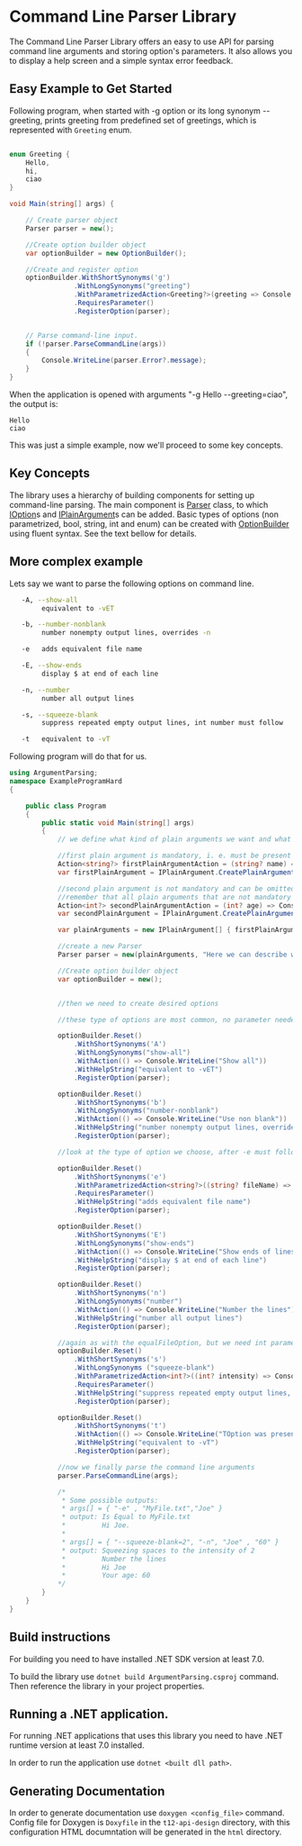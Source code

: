 # Command Line Parser Library
The Command Line Parser Library offers an easy to use API for parsing command line arguments and storing option's parameters. 
It also allows you to display a help screen and a simple syntax error feedback.

## Easy Example to Get Started

Following program, when started with -g option or its long synonym --greeting, prints greeting from predefined set of greetings,
which is represented with `Greeting` enum.
```c#

enum Greeting {
    Hello,
    hi,
    ciao
}

void Main(string[] args) {

    // Create parser object
    Parser parser = new();

    //Create option builder object
    var optionBuilder = new OptionBuilder();

    //Create and register option
    optionBuilder.WithShortSynonyms('g')
                .WithLongSynonyms("greeting")
                .WithParametrizedAction<Greeting?>(greeting => Console.WriteLine(greeting))
                .RequiresParameter()
                .RegisterOption(parser);  


    // Parse command-line input.
    if (!parser.ParseCommandLine(args)) 
    {
        Console.WriteLine(parser.Error?.message);
    }
}
```

When the application is opened with arguments "-g Hello --greeting=ciao", the output is:
```
Hello
ciao
```

This was just a simple example, now we'll proceed to some key concepts.
## Key Concepts

The library uses a hierarchy of building components for setting up command-line parsing. The main component is [Parser](.Documentation/ArgumentParsing.Parser.md) class, to which [IOption](.Documentation/ArgumentParsing.IOption.md)s and [IPlainArgument](.Documentation/ArgumentParsing.IPlainArgument.md)s can be added. Basic types of options (non parametrized, bool, string, int and enum) can be created  with [OptionBuilder](.Documentation/ArgumentParsing.OptionBuilder.md) using fluent syntax. See the text bellow for details.

## More complex example

Lets say we want to parse the following options on command line.

```bash
   -A, --show-all
        equivalent to -vET

   -b, --number-nonblank
        number nonempty output lines, overrides -n

   -e   adds equivalent file name

   -E, --show-ends
        display $ at end of each line

   -n, --number
        number all output lines

   -s, --squeeze-blank
        suppress repeated empty output lines, int number must follow

   -t   equivalent to -vT

```
Following program will do that for us.
```c#
using ArgumentParsing;
namespace ExampleProgramHard
{

    public class Program
    {
        public static void Main(string[] args)
        {
            // we define what kind of plain arguments we want and what action to be called upon them

            //first plain argument is mandatory, i. e. must be present and is of type string
            Action<string?> firstPlainArgumentAction = (string? name) => Console.WriteLine($"Hi{name}");
            var firstPlainArgument = IPlainArgument.CreatePlainArgument(firstPlainArgumentAction, true);

            //second plain argument is not mandatory and can be omitted, is of type int
            //remember that all plain arguments that are not mandatory must come after all mandatory plain arguments
            Action<int?> secondPlainArgumentAction = (int? age) => Console.WriteLine($"Your age: {age}");
            var secondPlainArgument = IPlainArgument.CreatePlainArgument(secondPlainArgumentAction, false);

            var plainArguments = new IPlainArgument[] { firstPlainArgument, secondPlainArgument };

            //create a new Parser
            Parser parser = new(plainArguments, "Here we can describe what the individual plain arguments do.");

            //Create option builder object
            var optionBuilder = new();


            //then we need to create desired options

            //these type of options are most common, no parameter needed and are not mandatory either

            optionBuilder.Reset()
                .WithShortSynonyms('A')
                .WithLongSynonyms("show-all")
                .WithAction(() => Console.WriteLine("Show all"))
                .WithHelpString("equivalent to -vET")
                .RegisterOption(parser);

            optionBuilder.Reset()
                .WithShortSynonyms('b')
                .WithLongSynonyms("number-nonblank")
                .WithAction(() => Console.WriteLine("Use non blank"))
                .WithHelpString("number nonempty output lines, overrides -n")
                .RegisterOption(parser);

            //look at the type of option we choose, after -e must follow one string parameter, we choose ParametrizedOption with string parameter type

            optionBuilder.Reset()
                .WithShortSynonyms('e')
                .WithParametrizedAction<string?>((string? fileName) => Console.WriteLine($"Is equal to{fileName}"))
                .RequiresParameter()
                .WithHelpString("adds equivalent file name")
                .RegisterOption(parser);

            optionBuilder.Reset()
                .WithShortSynonyms('E')
                .WithLongSynonyms("show-ends")
                .WithAction(() => Console.WriteLine("Show ends of lines"))
                .WithHelpString("display $ at end of each line")
                .RegisterOption(parser);

            optionBuilder.Reset()
                .WithShortSynonyms('n')
                .WithLongSynonyms("number")
                .WithAction(() => Console.WriteLine("Number the lines"))
                .WithHelpString("number all output lines")
                .RegisterOption(parser);

            //again as with the equalFileOption, but we need int parameter to follow
            optionBuilder.Reset()
                .WithShortSynonyms('s')
                .WithLongSynonyms ("squeeze-blank")
                .WithParametrizedAction<int?>((int? intensity) => Console.WriteLine($"Squeezing spaces to the intensity of {intensity}"))
                .RequiresParameter()
                .WithHelpString("suppress repeated empty output lines, int number must follow")
                .RegisterOption(parser);

            optionBuilder.Reset()
                .WithShortSynonyms('t')
                .WithAction(() => Console.WriteLine("TOption was present"))
                .WithHelpString("equivalent to -vT")
                .RegisterOption(parser);

            //now we finally parse the command line arguments
            parser.ParseCommandLine(args);

            /*
             * Some possible outputs:
             * args[] = { "-e" , "MyFile.txt","Joe" }
             * output: Is Equal to MyFile.txt
             *         Hi Joe.
             * 
             * args[] = { "--squeeze-blank=2", "-n", "Joe" , "60" }
             * output: Squeezing spaces to the intensity of 2
             *         Number the lines
             *         Hi Joe
             *         Your age: 60
            */
        }
    }
}
```
## Build instructions
For building you need to have installed .NET SDK version at least 7.0.

To build the library use `dotnet build ArgumentParsing.csproj` command.
Then reference the library in your project properties.

## Running a .NET application.
For running .NET applications that uses this library you need to have .NET runtime version at least 7.0 installed.

In order to run the application use `dotnet <built dll path>`.

## Generating Documentation

In order to generate documentation use `doxygen <config_file>` command. Config file for Doxygen is 
`Doxyfile` in the `t12-api-design` directory, with this configuration HTML documntation will be generated in the `html` directory.
